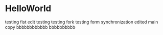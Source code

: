 # HelloWorld
testing
fist edit
testing
testing fork
testing form synchronization
edited main copy
bbbbbbbbbbbb
bbbbbbbbbb
